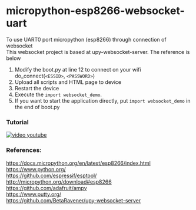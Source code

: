 <h1><a id="micropythonesp8266websocketuart_0"></a>micropython-esp8266-websocket-uart</h1>
<p>To use UART0 port micropython (esp8266) through connection of websocket<br>
This websocket project is based at upy-websocket-server. The reference is below</p>
<ol>
<li>Modify the boot.py at line 12 to connect on your wifi<br>
do_connect(<code>&lt;ESSID&gt;</code>, <code>&lt;PASSWORD&gt;</code>)</li>
<li>Upload all scripts and HTML page to device</li>
<li>Restart the device</li>
<li>Execute the <code>import websocket_demo</code>.</li>
<li>If you want to start the application directly,  put <code>import websocket_demo</code> in the end of boot.py</li>
</ol>
<h3><a id="Tutorial_13"></a>Tutorial</h3>
<p><a href="https://www.youtube.com/watch?v=DZon9ugFLrw"><img src="https://img.youtube.com/vi/DZon9ugFLrw/0.jpg" alt="video youtube"></a></p>
<h3><a id="References_17"></a>References:</h3>
<p><a href="https://docs.micropython.org/en/latest/esp8266/index.html">https://docs.micropython.org/en/latest/esp8266/index.html</a><br>
<a href="https://www.python.org/">https://www.python.org/</a><br>
<a href="https://github.com/espressif/esptool/">https://github.com/espressif/esptool/</a><br>
<a href="http://micropython.org/download#esp8266">http://micropython.org/download#esp8266</a><br>
<a href="https://github.com/adafruit/ampy">https://github.com/adafruit/ampy</a><br>
<a href="https://www.putty.org/">https://www.putty.org/</a><br>
<a href="https://github.com/BetaRavener/upy-websocket-server">https://github.com/BetaRavener/upy-websocket-server</a></p>
